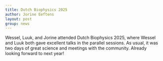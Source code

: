 ```yaml
---
title: Dutch Biophysics 2025
author: Jorine Eeftens
layout: post
group: news
---
```


Wessel, Luuk, and Jorine attended Dutch Biophysics 2025, where Wessel and Luuk both gave excellent talks in the parallel sessions. As usual, it was two days of great science and meetings with the community. Already looking forward to next year!
